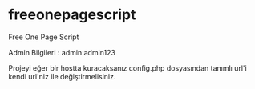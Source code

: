 # freeonepagescript
Free One Page Script

Admin Bilgileri : admin:admin123

Projeyi eğer bir hostta kuracaksanız config.php dosyasından tanımlı url'i kendi url'niz ile değiştirmelisiniz.
